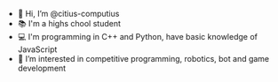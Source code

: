 - 👋 Hi, I’m @citius-computius
- 📚 I'm a highs chool student
- 💻 I'm programming in C++ and Python, have basic knowledge of JavaScript
- 👀 I’m interested in competitive programming, robotics, bot and game development

<!---
citius-computius/citius-computius is a ✨ special ✨ repository because its `README.md` (this file) appears on your GitHub profile.
You can click the Preview link to take a look at your changes.
--->
